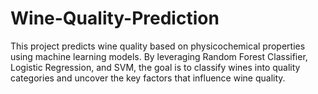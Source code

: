 # Wine-Quality-Prediction
This project predicts wine quality based on physicochemical properties using machine learning models. By leveraging Random Forest Classifier, Logistic Regression, and SVM, the goal is to classify wines into quality categories and uncover the key factors that influence wine quality.
